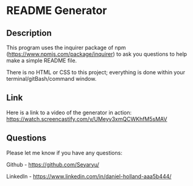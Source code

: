 # README Generator

## Description

This program uses the inquirer package of npm (https://www.npmjs.com/package/inquirer) to ask you questions to help make a simple README file.

There is no HTML or CSS to this project; everything is done within your terminal/gitBash/command window.

## Link
Here is a link to a video of the generator in action:
https://watch.screencastify.com/v/UMeyv3xmQCWKhfM5sMAV

## Questions

Please let me know if you have any questions:

Github - https://github.com/Seyaryu/

LinkedIn - https://www.linkedin.com/in/daniel-holland-aaa5b444/